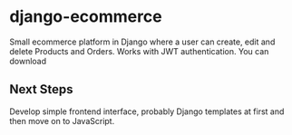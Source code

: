 # django-ecommerce

Small ecommerce platform in Django where a user can create, edit and delete Products and Orders. Works with JWT authentication. You can download 


## Next Steps

Develop simple frontend interface, probably Django templates at first and then move on to JavaScript.
